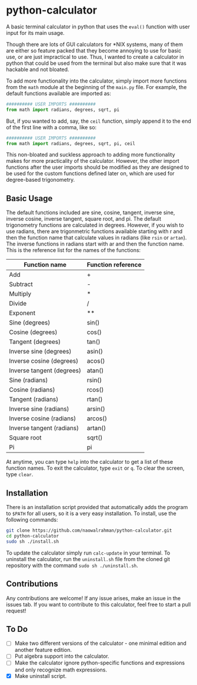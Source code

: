 # python-calculator
A basic terminal calculator in python that uses the `eval()` function with user input for its main usage. 

Though there are lots of GUI calculators for \*NIX systems, many of them are either so feature packed that they become annoying to use for basic use, or are just impractical to use. Thus, I wanted to create a calculator in python that could be used from the terminal but also make sure that it was hackable and not bloated. 

To add more functionality into the calculator, simply import more functions from the `math` module at the beginning of the `main.py` file. For example, the default functions available are imported as: 

```python 
########## USER IMPORTS ##########
from math import radians, degrees, sqrt, pi
```

But, if you wanted to add, say, the `ceil` function, simply append it to the end of the first line with a comma, like so: 

```python
########## USER IMPORTS ##########
from math import radians, degrees, sqrt, pi, ceil
```

This non-bloated and suckless approach to adding more functionality makes for more practicality of the calculator. However, the other import functions after the user imports should be modified as they are designed to be used for the custom functions defined later on, which are used for degree-based trigonometry. 

## Basic Usage

The default functions included are sine, cosine, tangent, inverse sine, inverse cosine, inverse tangent, square root, and pi. The default trigonometry functions are calculated in degrees. However, if you wish to use radians, there are trigonmetric functions available starting with r and then the function name that calculate values in radians (like `rsin` or `artan`). The inverse functions in radians start with ar and then the function name. This is the reference list for the names of the functions:

|**Function name**|**Function reference**|
|-----------------|----------------------|
|Add|+|
|Subtract|-|
|Multiply|*|
|Divide|/|
|Exponent|**|
|Sine (degrees)|sin()|
|Cosine (degrees)|cos()|
|Tangent (degrees)|tan()|
|Inverse sine (degrees)|asin()|
|Inverse cosine (degrees)|acos()|
|Inverse tangent (degrees)|atan()|
|Sine (radians)|rsin()|
|Cosine (radians)|rcos()|
|Tangent (radians)|rtan()|
|Inverse sine (radians)|arsin()|
|Inverse cosine (radians)|arcos()|
|Inverse tangent (radians)|artan()|
|Square root|sqrt()|
|Pi|pi|

At anytime, you can type `help` into the calculator to get a list of these function names. To exit the calculator, type `exit` or `q`. To clear the screen, type `clear`. 

## Installation

There is an installation script provided that automatically adds the program to `$PATH` for all users, so it is a very easy installation. To install, use the following commands: 
```sh 
git clone https://github.com/naowalrahman/python-calculator.git
cd python-calculator 
sudo sh ./install.sh 
```

To update the calculator simply run `calc-update` in your  terminal. To uninstall the calculator, run the `uninstall.sh` file from the cloned git repository with the command `sudo sh ./uninstall.sh`. 

## Contributions 
Any contributions are welcome! If any issue arises, make an issue in the issues tab. If you want to contribute to this calculator, feel free to start a pull request! 

## To Do
- [ ] Make two different versions of the calculator - one minimal edition and another feature edition. 
- [ ] Put algebra support into the calculator. 
- [ ] Make the calculator ignore python-specific functions and expressions and only recognize math expressions. 
- [X] Make uninstall script. 
